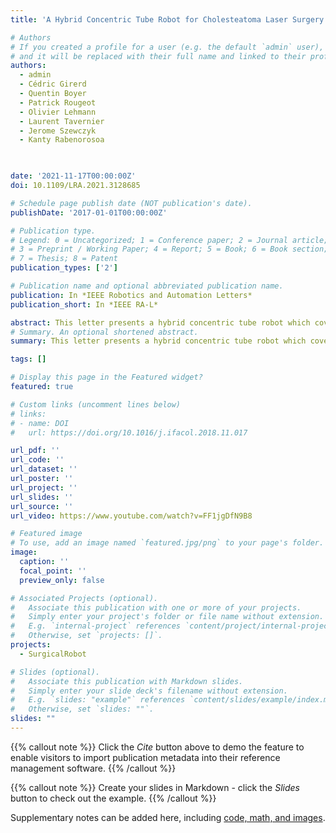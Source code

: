 ```yaml
---
title: 'A Hybrid Concentric Tube Robot for Cholesteatoma Laser Surgery'

# Authors
# If you created a profile for a user (e.g. the default `admin` user), write the username (folder name) here
# and it will be replaced with their full name and linked to their profile.
authors:	
  - admin
  - Cédric Girerd
  - Quentin Boyer
  - Patrick Rougeot
  - Olivier Lehmann
  - Laurent Tavernier
  - Jerome Szewczyk 
  - Kanty Rabenorosoa
  


date: '2021-11-17T00:00:00Z'
doi: 10.1109/LRA.2021.3128685

# Schedule page publish date (NOT publication's date).
publishDate: '2017-01-01T00:00:00Z'

# Publication type.
# Legend: 0 = Uncategorized; 1 = Conference paper; 2 = Journal article;
# 3 = Preprint / Working Paper; 4 = Report; 5 = Book; 6 = Book section;
# 7 = Thesis; 8 = Patent
publication_types: ['2']

# Publication name and optional abbreviated publication name.
publication: In *IEEE Robotics and Automation Letters*
publication_short: In *IEEE RA-L*

abstract: This letter presents a hybrid concentric tube robot which covers the middle ear volume for exhaustive ablation of residual cholesteatoma. The proposed robotic system combines a concentric tube robot and a wrist at the distal end, actuated by a tendon. We first introduce the surgical protocol through two access points (ear canal and few millimeters size hole through the mastoid), then derive the anatomical constraints and specify the robot tasks. Based on the robot model enriched with the optical fiber stiffness and on anatomical constraints, the robot parameters are determined as the ones among discretized sets that provide the maximal volume coverage. Experiments are conducted with a benchtop prototype on a 3D printed middle ear phantom to validate the wrist model with the optical fiber and the robot repeatability assessment. The wrist model achieved an root mean square error (RMSE) of 1.33 deg and R2 = 96.8%. The robot repeatability has an RMSE of 0.7 mm for distance errors and 1.34 - 2.42 - 3.11 deg for the angular ones. We finally demonstrated the ablation of cholesteatoma by the embedded optical fiber on the hybrid concentric tube robot prototype.
# Summary. An optional shortened abstract.
summary: This letter presents a hybrid concentric tube robot which covers the middle ear volume for exhaustive ablation of residual cholesteatoma.

tags: []

# Display this page in the Featured widget?
featured: true

# Custom links (uncomment lines below)
# links:
# - name: DOI
#   url: https://doi.org/10.1016/j.ifacol.2018.11.017

url_pdf: ''
url_code: ''
url_dataset: ''
url_poster: ''
url_project: ''
url_slides: ''
url_source: ''
url_video: https://www.youtube.com/watch?v=FF1jgDfN9B8

# Featured image
# To use, add an image named `featured.jpg/png` to your page's folder.
image:
  caption: ''
  focal_point: ''
  preview_only: false

# Associated Projects (optional).
#   Associate this publication with one or more of your projects.
#   Simply enter your project's folder or file name without extension.
#   E.g. `internal-project` references `content/project/internal-project/index.md`.
#   Otherwise, set `projects: []`.
projects:
  - SurgicalRobot

# Slides (optional).
#   Associate this publication with Markdown slides.
#   Simply enter your slide deck's filename without extension.
#   E.g. `slides: "example"` references `content/slides/example/index.md`.
#   Otherwise, set `slides: ""`.
slides: ""
---
```


{{% callout note %}}
Click the _Cite_ button above to demo the feature to enable visitors to import publication metadata into their reference management software.
{{% /callout %}}

{{% callout note %}}
Create your slides in Markdown - click the _Slides_ button to check out the example.
{{% /callout %}}

Supplementary notes can be added here, including [code, math, and images](https://wowchemy.com/docs/writing-markdown-latex/).
